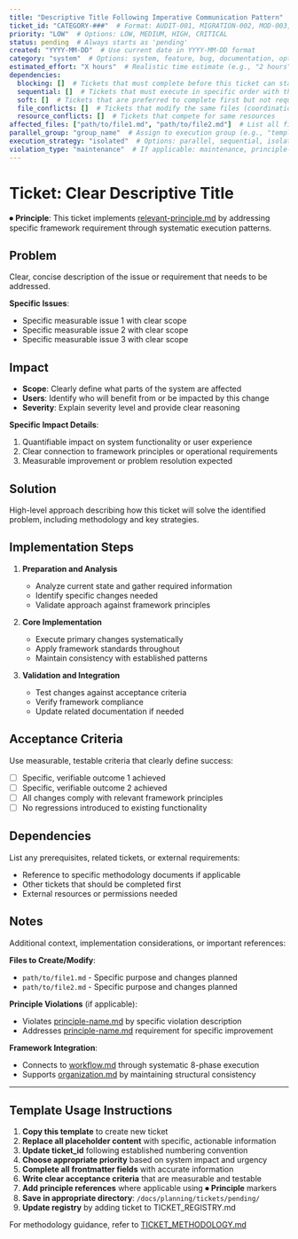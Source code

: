 ```yaml
---
title: "Descriptive Title Following Imperative Communication Pattern"  # Use clear, actionable title
ticket_id: "CATEGORY-###"  # Format: AUDIT-001, MIGRATION-002, MOD-003, SYS-004, etc.
priority: "LOW"  # Options: LOW, MEDIUM, HIGH, CRITICAL
status: pending  # Always starts as 'pending'
created: "YYYY-MM-DD"  # Use current date in YYYY-MM-DD format
category: "system"  # Options: system, feature, bug, documentation, optimization, migration
estimated_effort: "X hours"  # Realistic time estimate (e.g., "2 hours", "30 minutes")
dependencies:
  blocking: []  # Tickets that must complete before this ticket can start
  sequential: []  # Tickets that must execute in specific order with this ticket
  soft: []  # Tickets that are preferred to complete first but not required
  file_conflicts: []  # Tickets that modify the same files (coordination needed)
  resource_conflicts: []  # Tickets that compete for same resources
affected_files: ["path/to/file1.md", "path/to/file2.md"]  # List all files this ticket will modify
parallel_group: "group_name"  # Assign to execution group (e.g., "template-cleanup", "audit-fixes")
execution_strategy: "isolated"  # Options: parallel, sequential, isolated
violation_type: "maintenance"  # If applicable: maintenance, principle-violation, system-issue
---
```


# Ticket: Clear Descriptive Title

⏺ **Principle**: This ticket implements [relevant-principle.md](../principles/relevant-principle.md) by addressing specific framework requirement through systematic execution patterns.

## Problem

Clear, concise description of the issue or requirement that needs to be addressed.

**Specific Issues**:
- Specific measurable issue 1 with clear scope
- Specific measurable issue 2 with clear scope  
- Specific measurable issue 3 with clear scope

## Impact

- **Scope**: Clearly define what parts of the system are affected
- **Users**: Identify who will benefit from or be impacted by this change
- **Severity**: Explain severity level and provide clear reasoning

**Specific Impact Details**:
1. Quantifiable impact on system functionality or user experience
2. Clear connection to framework principles or operational requirements
3. Measurable improvement or problem resolution expected

## Solution

High-level approach describing how this ticket will solve the identified problem, including methodology and key strategies.

## Implementation Steps

1. **Preparation and Analysis**
   - Analyze current state and gather required information
   - Identify specific changes needed
   - Validate approach against framework principles

2. **Core Implementation**
   - Execute primary changes systematically
   - Apply framework standards throughout
   - Maintain consistency with established patterns

3. **Validation and Integration**
   - Test changes against acceptance criteria
   - Verify framework compliance
   - Update related documentation if needed

## Acceptance Criteria

Use measurable, testable criteria that clearly define success:

- [ ] Specific, verifiable outcome 1 achieved
- [ ] Specific, verifiable outcome 2 achieved  
- [ ] All changes comply with relevant framework principles
- [ ] No regressions introduced to existing functionality

## Dependencies

List any prerequisites, related tickets, or external requirements:
- Reference to specific methodology documents if applicable
- Other tickets that should be completed first
- External resources or permissions needed

## Notes

Additional context, implementation considerations, or important references:

**Files to Create/Modify**:
- `path/to/file1.md` - Specific purpose and changes planned
- `path/to/file2.md` - Specific purpose and changes planned

**Principle Violations** (if applicable):
- Violates [principle-name.md](../principles/principle-name.md) by specific violation description
- Addresses [principle-name.md](../principles/principle-name.md) requirement for specific improvement

**Framework Integration**:
- Connects to [workflow.md](../principles/workflow.md) through systematic 8-phase execution
- Supports [organization.md](../principles/organization.md) by maintaining structural consistency

---

## Template Usage Instructions

1. **Copy this template** to create new ticket
2. **Replace all placeholder content** with specific, actionable information
3. **Update ticket_id** following established numbering convention
4. **Choose appropriate priority** based on system impact and urgency
5. **Complete all frontmatter fields** with accurate information
6. **Write clear acceptance criteria** that are measurable and testable
7. **Add principle references** where applicable using ⏺ **Principle** markers
8. **Save in appropriate directory**: `/docs/planning/tickets/pending/`
9. **Update registry** by adding ticket to TICKET_REGISTRY.md

For methodology guidance, refer to [TICKET_METHODOLOGY.md](../TICKET_METHODOLOGY.md)
